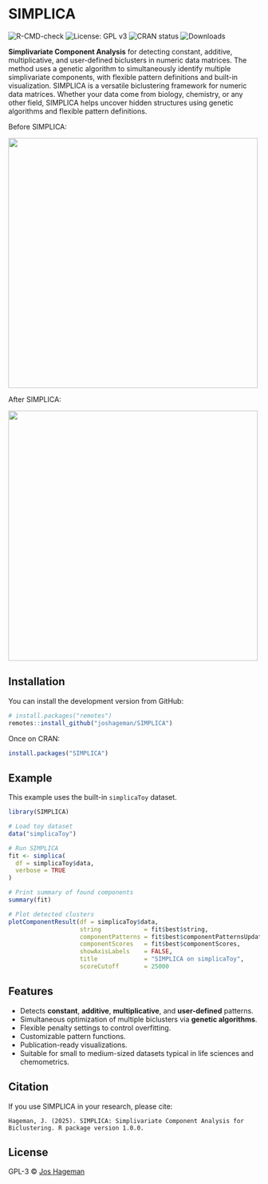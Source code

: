 # SIMPLICA

![R-CMD-check](https://github.com/joshageman/SIMPLICA/actions/workflows/R-CMD-check.yaml/badge.svg)
![License: GPL v3](https://img.shields.io/badge/License-GPLv3-blue.svg)
![CRAN status](https://www.r-pkg.org/badges/version/SIMPLICA)
![Downloads](https://cranlogs.r-pkg.org/badges/grand-total/SIMPLICA)

**Simplivariate Component Analysis** for detecting constant, additive, multiplicative, and user-defined biclusters in numeric data matrices. The method uses a genetic algorithm to simultaneously identify multiple simplivariate components, with flexible pattern definitions and built-in visualization. SIMPLICA is a versatile biclustering framework for numeric data matrices. Whether your data come from biology, chemistry, or any other field, SIMPLICA helps uncover hidden structures using genetic algorithms and flexible pattern definitions.

Before SIMPLICA:

[<img src="https://github.com/user-attachments/assets/bc2e6154-2198-4cec-b9b7-f4373140a872" width="500"/>]([image.png](https://github.com/user-attachments/assets/bc2e6154-2198-4cec-b9b7-f4373140a872))

After SIMPLICA:

[<img src="https://github.com/user-attachments/assets/5f700440-b06a-40ab-9ab9-56ea1bc0df63" width="500"/>]([image.png](https://github.com/user-attachments/assets/5f700440-b06a-40ab-9ab9-56ea1bc0df63))

## Installation

You can install the development version from GitHub:

```r
# install.packages("remotes")
remotes::install_github("joshageman/SIMPLICA")
```

Once on CRAN:

```r
install.packages("SIMPLICA")
```

## Example

This example uses the built-in `simplicaToy` dataset.

```r
library(SIMPLICA)

# Load toy dataset
data("simplicaToy")

# Run SIMPLICA
fit <- simplica(
  df = simplicaToy$data,
  verbose = TRUE
)

# Print summary of found components
summary(fit)

# Plot detected clusters
plotComponentResult(df = simplicaToy$data,
                    string            = fit$best$string,
                    componentPatterns = fit$best$componentPatternsUpdated,
                    componentScores   = fit$best$componentScores,
                    showAxisLabels    = FALSE,
                    title             = "SIMPLICA on simplicaToy",
                    scoreCutoff       = 25000
```

## Features

- Detects **constant**, **additive**, **multiplicative**, and **user-defined** patterns.
- Simultaneous optimization of multiple biclusters via **genetic algorithms**.
- Flexible penalty settings to control overfitting.
- Customizable pattern functions.
- Publication-ready visualizations.
- Suitable for small to medium-sized datasets typical in life sciences and chemometrics.

## Citation

If you use SIMPLICA in your research, please cite:

```
Hageman, J. (2025). SIMPLICA: Simplivariate Component Analysis for Biclustering. R package version 1.0.0.
```

## License

GPL-3 © [Jos Hageman](https://github.com/joshageman)
